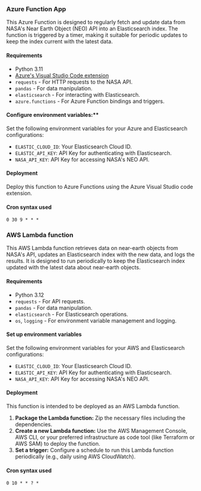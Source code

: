 ### Azure Function App
This Azure Function is designed to regularly fetch and update data from NASA's Near Earth Object (NEO) API into an Elasticsearch index. The function is triggered by a timer, making it suitable for periodic updates to keep the index current with the latest data.

#### Requirements
- Python 3.11
- [Azure's Visual Studio Code extension](https://code.visualstudio.com/docs/azure/extensions)
- `requests` - For HTTP requests to the NASA API.
- `pandas` - For data manipulation.
- `elasticsearch` - For interacting with Elasticsearch.
- `azure.functions` - For Azure Function bindings and triggers.

#### Configure environment variables:**
Set the following environment variables for your Azure and Elasticsearch configurations:
- `ELASTIC_CLOUD_ID`: Your Elasticsearch Cloud ID.
- `ELASTIC_API_KEY`: API Key for authenticating with Elasticsearch.
- `NASA_API_KEY`: API Key for accessing NASA's NEO API.

#### Deployment
Deploy this function to Azure Functions using the Azure Visual Studio code extension.

#### Cron syntax used
```
0 30 9 * * *
```

### AWS Lambda function
This AWS Lambda function retrieves data on near-earth objects from NASA's API, updates an Elasticsearch index with the new data, and logs the results. It is designed to run periodically to keep the Elasticsearch index updated with the latest data about near-earth objects.

#### Requirements
- Python 3.12
- `requests` - For API requests.
- `pandas` - For data manipulation.
- `elasticsearch` - For Elasticsearch operations.
- `os`, `logging` - For environment variable management and logging.

#### Set up environment variables
Set the following environment variables for your AWS and Elasticsearch configurations:
- `ELASTIC_CLOUD_ID`: Your Elasticsearch Cloud ID.
- `ELASTIC_API_KEY`: API Key for authenticating with Elasticsearch.
- `NASA_API_KEY`: API Key for accessing NASA's NEO API.

#### Deployment
This function is intended to be deployed as an AWS Lambda function.

1. **Package the Lambda function:**
Zip the necessary files including the dependencies.
2. **Create a new Lambda function:**
Use the AWS Management Console, AWS CLI, or your preferred infrastructure as code tool (like Terraform or AWS SAM) to deploy the function.
3. **Set a trigger:**
Configure a schedule to run this Lambda function periodically (e.g., daily using AWS CloudWatch).

#### Cron syntax used
```
0 10 * * ? *
```